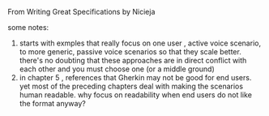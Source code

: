 From Writing Great Specifications by Nicieja

some notes:

1) starts with exmples that really focus on one user , active voice scenario, to more generic, passive voice scenarios so that they scale better.  there's no doubting that these approaches are in direct conflict with each other and you must choose one (or a middle ground)
2) in chapter 5 , references that Gherkin may not be good for end users. yet most of the preceding chapters deal with making the scenarios human readable. why focus on readability when end users do not like the format anyway?
